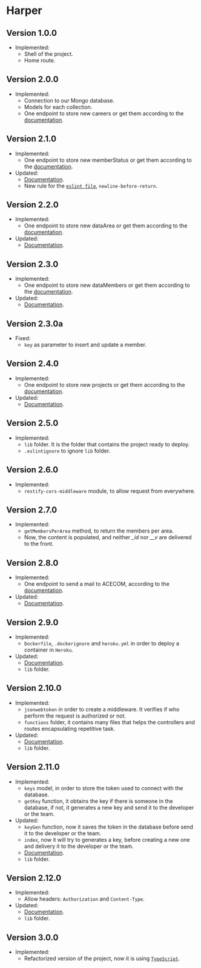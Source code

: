 # Harper

## Version 1.0.0

- Implemented:
  - Shell of the project.
  - Home route.

## Version 2.0.0

- Implemented:
  - Connection to our Mongo database.
  - Models for each collection.
  - One endpoint to store new careers or get them according to the [documentation](./readme.md).

## Version 2.1.0

- Implemented:
  - One endpoint to store new memberStatus or get them according to the [documentation](./readme.md).
- Updated:
  - [Documentation](./readme.md).
  - New rule for the [`eslint file`](./.eslintrc.json), `newline-before-return`.

## Version 2.2.0

- Implemented:
  - One endpoint to store new dataArea or get them according to the [documentation](./readme.md).
- Updated:
  - [Documentation](./readme.md).

## Version 2.3.0

- Implemented:
  - One endpoint to store new dataMembers or get them according to the [documentation](./readme.md).
- Updated:
  - [Documentation](./readme.md).

## Version 2.3.0a

- Fixed:
  - `key` as parameter to insert and update a member.

## Version 2.4.0

- Implemented:
  - One endpoint to store new projects or get them according to the [documentation](./readme.md).
- Updated:
  - [Documentation](./readme.md).

## Version 2.5.0

- Implemented:
  - `lib` folder. It is the folder that contains the project ready to deploy.
  - `.eslintignore` to ignore `lib` folder.

## Version 2.6.0

- Implemented:
  - `restify-cors-middleware` module, to allow request from everywhere.

## Version 2.7.0

- Implemented:
  - `getMembersPerArea` method, to return the members per area.
  - Now, the content is populated, and neither *_id* nor *__v* are delivered to the front.

## Version 2.8.0

- Implemented:
  - One endpoint to send a mail to ACECOM, according to the [documentation](./readme.md).
- Updated:
  - [Documentation](./readme.md).

## Version 2.9.0

- Implemented:
  - `Dockerfile`, `.dockerignore` and `heroku.yml` in order to deploy a container in `Heroku`.
- Updated:
  - [Documentation](./readme.md).
  - `lib` folder.

## Version 2.10.0

- Implemented:
  - `jsonwebtoken` in order to create a middleware. It verifies if who perform the request is authorized or not.
  - `functions` folder, it contains many files that helps the controllers and routes encapsulating repetitive task.
- Updated:
  - [Documentation](./readme.md).
  - `lib` folder.

## Version 2.11.0

- Implemented:
  - `keys` model, in order to store the token used to connect with the database.
  - `getKey` function, it obtains the key if there is someone in the database, if not, it generates a new key and send it to the developer or the team.
- Updated:
  - `keyGen` function, now it saves the token in the database before send it to the developer or the team.
  - `index`, now it will try to generates a key, before creating a new one and delivery it to the developer or the team.
  - [Documentation](./readme.md).
  - `lib` folder.

## Version 2.12.0

- Implemented:
  - Allow headers: `Authorization` and `Content-Type`.
- Updated:
  - [Documentation](./readme.md).
  - `lib` folder.

## Version 3.0.0

- Implemented:
  - Refactorized version of the project, now it is using [`TypeScript`](https://www.typescriptlang.org/).
